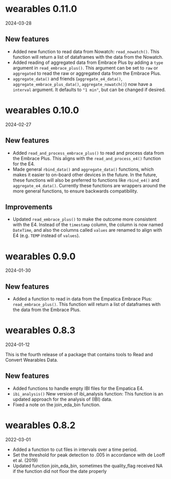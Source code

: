 # wearables 0.11.0
2024-03-28

## New features
* Added new function to read data from Nowatch: `read_nowatch()`. This function will return a list of dataframes with the data from the Nowatch.
* Added reading of aggregated data from Embrace Plus by adding a `type` argument in `read_embrace_plus()`. This argument can be set to `raw` or `aggregated` to read the raw or aggregated data from the Embrace Plus.
* `aggregate_data()` and friends (`aggregate_e4_data()`, `aggregate_embrace_plus_data()`, `aggregate_nowatch()`) now have a `interval` argument. It defaults to `"1 min"`, but can be changed if desired.

# wearables 0.10.0
2024-02-27

## New features
* Added `read_and_process_embrace_plus()` to read and process data from the Embrace Plus. This aligns with the `read_and_process_e4()` function for the E4.
* Made general `rbind_data()` and `aggregate_data()` functions, which makes it easier to on-board other devices in the future. In the future, these functions will also be preferred to functions like `rbind_e4()` and `aggregate_e4_data()`. Currently these functions are wrappers around the more general functions, to ensure backwards compatibility.

## Improvements
* Updated `read_embrace_plus()` to make the outcome more consistent with the E4. Instead of the `timestamp` column, the column is now named `DateTime`, and also the columns called `values` are renamed to align with E4 (e.g. `TEMP` instead of `values`).

# wearables 0.9.0
2024-01-30

## New features
* Added a function to read in data from the Empatica Embrace Plus: `read_embrace_plus()`. This function will return a list of dataframes with the data from the Embrace Plus.

# wearables 0.8.3
2024-01-12

This is the fourth release of a package that contains tools to Read and Convert Wearables Data.

## New features 
* Added functions to handle empty IBI files for the Empatica E4.
* `ibi_analysis()` New version of ibi_analysis function: This function is an updated approach for the analysis of (IBI) data.
* Fixed a note on the join_eda_bin function.

# wearables 0.8.2
2022-03-01

* Added a function to cut files in intervals over a time period. 
* Set the threshold for peak detection to .005 in accordance with de Looff et al. (2019)
* Updated function join_eda_bin, sometimes the quality_flag received NA if the function
did not floor the date properly